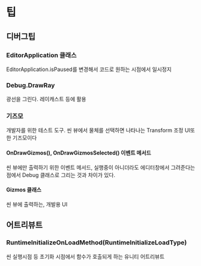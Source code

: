 # 팁

## 디버그팁

### EditorApplication 클래스

EditorApplication.isPaused를 변경해서 코드로 원하는 시점에서 일시정지

### Debug.DrawRay

광선을 그린다. 레이캐스트 등에 활용

### 기즈모

개발자를 위한 테스트 도구. 씬 뷰에서 물체를 선택하면 나타나는 Transform 조정 UI또한 기즈모이다

#### OnDrawGizmos(), OnDrawGizmosSelected() 이벤트 메서드

씬 뷰에만 출력하기 위한 이벤트 메서드, 실행중이 아니더라도 에디터창에서 그려준다는 점에서 Debug 클래스로 그리는 것과 차이가 있다.

#### Gizmos 클래스

씬 뷰에 출력하는, 개발용 UI

## 어트리뷰트

### RuntimeInitializeOnLoadMethod(RuntimeInitializeLoadType)

씬 실행시점 등 초기화 시점에서 함수가 호출되게 하는 유니티 어트리뷰트
